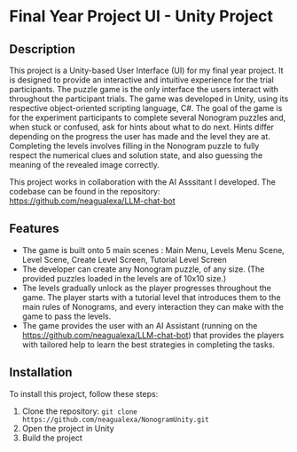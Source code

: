 # Final Year Project UI - Unity Project

## Description

This project is a Unity-based User Interface (UI) for my final year project. It is designed to provide an interactive and intuitive experience for the trial participants. The puzzle game is the only interface the users interact with throughout the participant trials. The game was developed in Unity, using its respective object-oriented scripting language, C#. The goal of the game is for the experiment participants to complete several Nonogram puzzles and, when stuck or confused, ask for hints about what to do next. Hints differ depending on the progress the user has made and the level they are at.
Completing the levels involves filling in the Nonogram puzzle to fully respect the numerical clues and solution state, and also guessing the meaning of the revealed image correctly.

This project works in collaboration with the AI Asssitant I developed. The codebase can be found in the repository: https://github.com/neagualexa/LLM-chat-bot

## Features

- The game is built onto 5 main scenes : Main Menu, Levels Menu Scene, Level Scene, Create Level Screen, Tutorial Level Screen 
- The developer can create any Nonogram puzzle, of any size. (The provided puzzles loaded in the levels are of 10x10 size.)
- The levels gradually unlock as the player progresses throughout the game. The player starts with a tutorial level that introduces them to the main rules of Nonograms, and every interaction they can make with the game to pass the levels.
- The game provides the user with an AI Assistant (running on the https://github.com/neagualexa/LLM-chat-bot) that provides the players with tailored help to learn the best strategies in completing the tasks.

## Installation

To install this project, follow these steps:

1. Clone the repository: `git clone https://github.com/neagualexa/NonogramUnity.git`
2. Open the project in Unity
3. Build the project
